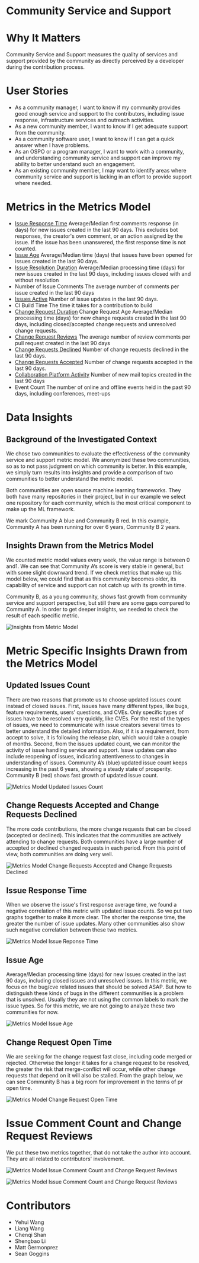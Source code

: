 # Community Service and Support

# Why It Matters
Community Service and Support measures the quality of services and support provided by the community as directly perceived by a developer during the contribution process.

# User Stories
- As a community manager, I want to know if my community provides good enough service and support to the contributors, including issue response, infrastructure services and outreach activities. 
- As a new community member, I want to know if I get adequate support from the community.
- As a community software user, I want to know if I can get a quick answer when I have problems. 
- As an OSPO or a program manager, I want to work with a community, and understanding community service and support can improve my ability to better understand such an engagement. 
- As an existing community member, I may want to identify areas where community service and support is lacking in an effort to provide support where needed. 

# Metrics in the Metrics Model

- [Issue Response Time](https://chaoss.community/metric-issue-response-time/)
Average/Median first comments response (in days) for new issues created in the last 90 days. This excludes bot responses, the creator's own comment, or an action assigned by the issue. If the issue has been unanswered, the first response time is not counted.
- [Issue Age](https://chaoss.community/metric-issue-age/)
Average/Median time (days) that issues have been opened for issues created in the last 90 days. 
- [Issue Resolution Duration](https://chaoss.community/metric-issue-resolution-duration/)
Average/Median processing time (days) for new issues created in the last 90 days, including issues closed with and without resolution
- Number of Issue Comments
The average number of comments per issue created in the last 90 days
- [Issues Active](https://chaoss.community/metric-issues-active/)
Number of issue updates in the last 90 days.
- CI Build Time
The time it takes for a contribution to build
- [Change Request Duration](https://chaoss.community/metric-change-requests-duration/)
Change Request Age
Average/Median processing time (days) for new change requests created in the last 90 days, including closed/accepted change requests and unresolved change requests.
- [Change Request Reviews](https://chaoss.community/metric-change-request-reviews/)
The average number of review comments per pull request created in the last 90 days
- [Change Requests Declined](https://chaoss.community/metric-change-requests-declined/)
Number of change requests declined in the last 90 days.
- [Change Requests Accepted](https://chaoss.community/metric-change-requests-accepted/)
Number of change requests accepted in the last 90 days.
- [Collaboration Platform Activity](https://chaoss.community/metric-collaboration-platform-activity/)
Number of new mail topics created in the last 90 days
- Event Count
The number of online and offline events held in the past 90 days, including conferences, meet-ups

# Data Insights

## Background of the Investigated Context
We chose two communities to evaluate the effectiveness of the community service and support metric model. We anonymized these two communities, so as to not pass judgment on which community is better. In this example, we simply turn results into insights and provide a comparison of two communities to better understand the metric model.

Both communities are open source machine learning frameworks. They both have many repositories in their project, but in our example we select one repository for each community, which is the most critical component to make up the ML framework.  

We mark Community A blue and Community B red. In this example, Community A has been running for over 6 years, Community B 2 years.

## Insights Drawn from the Metrics Model
We counted metric model values every week, the value range is between 0 and1. We can see that Community A‘s score is very stable in general, but with some slight downward trend. If we check metrics that make up this model below, we could find that as this community becomes older, its capability of service and support can not catch up with its growth in time.  

Community B, as a young community, shows fast growth from community service and support perspective, but still there are some gaps compared to Community A. In order to get deeper insights, we needed to check the result of each specific metric.

![Insights from Metric Model](https://github.com/chaoss/wg-metrics-models/blob/main/metrics-model-libs/community-service-and-support/images/1.jpg)

# Metric Specific Insights Drawn from the Metrics Model

## Updated Issues Count

There are two reasons that promote us to choose updated issues count instead of closed issues. First, issues have many different types, like bugs, feature requirements, users’ questions, and CVEs. Only specific types of issues have to be resolved very quickly, like CVEs. For the rest of the types of issues, we need to communicate with issue creators several times to better understand the detailed information. Also, if it is a requirement, from accept to solve, it is following the release plan, which would take a couple of months. Second, from the issues updated count, we can monitor the activity of issue handling service and support. Issue updates can also include reopening of issues, indicating attentiveness to changes in understanding of issues. Community A’s (blue) updated issue count keeps increasing in the past 6 years, showing a steady state of prosperity. Community B (red) shows fast growth of updated issue count. 

![Metrics Model Updated Issues Count](https://github.com/chaoss/wg-metrics-models/blob/main/metrics-model-libs/community-service-and-support/images/2.jpg)

## Change Requests Accepted and Change Requests Declined 
The more code contributions, the more change requests that can be  closed (accepted or declined). This indicates that the communities are actively attending to change requests. Both communities have a large number of accepted or declined changed requests in each period. From this point of view, both communities are doing very well.  

![Metrics Model Change Requests Accepted and Change Requests Declined](https://github.com/chaoss/wg-metrics-models/blob/main/metrics-model-libs/community-service-and-support/images/3.jpg)

## Issue Response Time  
When we observe the issue's first response average time, we found a negative correlation of this metric with updated issue counts. So we put two graphs together to make it more clear. The shorter the response time, the greater the number of issue updates. Many other communities also show such negative correlation between these two metrics. 

![Metrics Model Issue Reponse Time](https://github.com/chaoss/wg-metrics-models/blob/main/metrics-model-libs/community-service-and-support/images/4.jpg)

## Issue Age
Average/Median processing time (days) for new Issues created in the last 90 days, including closed issues and unresolved issues. In this metric, we focus on the bug/cve related issues that should be solved ASAP. But how to distinguish these kinds of bugs in the different communities is a problem that is unsolved. Usually they are not using the common labels to mark the issue types. So for this metric, we are not going to analyze these two communities for now. 

![Metrics Model Issue Age](https://github.com/chaoss/wg-metrics-models/blob/main/metrics-model-libs/community-service-and-support/images/5.jpg)

## Change Request Open Time
We are seeking for the change request fast close, including code merged or rejected. Otherwise the longer it takes for a change request to be resolved, the greater the risk that merge-conflict will occur, while other change requests that depend on it will also be stalled. From the graph below, we can see Community B has a big room for improvement in the terms of pr open time. 

![Metrics Model Change Request Open Time](https://github.com/chaoss/wg-metrics-models/blob/main/metrics-model-libs/community-service-and-support/images/6.jpg)

# Issue Comment Count and Change Request Reviews
We put these two metrics together, that do not take the author into account. They are all related to contributors' involvement.

![Metrics Model Issue Comment Count and Change Request Reviews](https://github.com/chaoss/wg-metrics-models/blob/main/metrics-model-libs/community-service-and-support/images/7.jpg)

![Metrics Model Issue Comment Count and Change Request Reviews](https://github.com/chaoss/wg-metrics-models/blob/main/metrics-model-libs/community-service-and-support/images/8.jpg)

# Contributors
- Yehui Wang
- Liang Wang
- Chenqi Shan 
- Shengbao Li
- Matt Germonprez
- Sean Goggins
